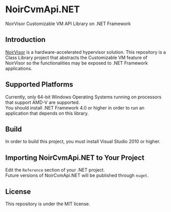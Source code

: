 # NoirCvmApi.NET
NoirVisor Customizable VM API Library on .NET Framework

## Introduction
[NoirVisor](https://github.com/Zero-Tang/NoirVisor) is a hardware-accelerated hypervisor solution. This repository is a Class Library project that abstracts the Customizable VM feature of NoirVisor so the functionalities may be exposed to .NET Framework applications.

## Supported Platforms
Currently, only 64-bit Windows Operating Systems running on processors that support AMD-V are supported. \
You should install .NET Framework 4.0 or higher in order to run an application that depends on this library.

## Build
In order to build this project, you must install Visual Studio 2010 or higher.

## Importing NoirCvmApi.NET to Your Project
Edit the `Reference` section of your .NET project. \
Future versions of NoirCvmApi.NET will be published through `nuget`.

## License
This repository is under the MIT license.